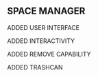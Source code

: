 ## SPACE MANAGER

ADDED USER INTERFACE

ADDED INTERACTIVITY

ADDED REMOVE CAPABILITY

ADDED TRASHCAN

